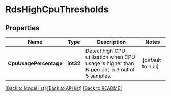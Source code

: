 # RdsHighCpuThresholds

## Properties
Name | Type | Description | Notes
------------ | ------------- | ------------- | -------------
**CpuUsagePercentage** | **int32** | Detect high CPU utilization when CPU usage is higher than N percent in 3 out of 5 samples. | [default to null]

[[Back to Model list]](../README.md#documentation-for-models) [[Back to API list]](../README.md#documentation-for-api-endpoints) [[Back to README]](../README.md)


